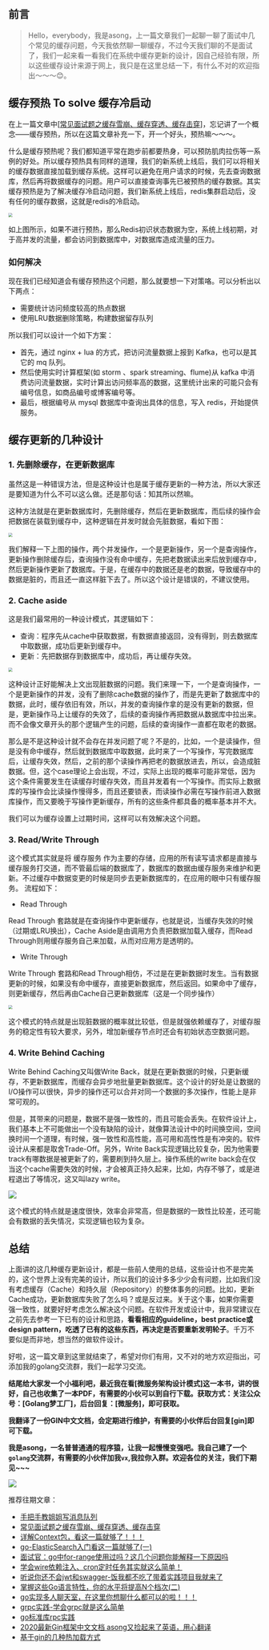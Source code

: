 ## 前言

> Hello，everybody，我是asong，上一篇文章我们一起聊一聊了面试中几个常见的缓存问题，今天我依然聊一聊缓存，不过今天我们聊的不是面试了，我们一起来看一看我们在系统中缓存更新的设计，因自己经验有限，所以这些缓存设计来源于网上，我只是在这里总结一下，有什么不对的欢迎指出～～～😊。



## 缓存预热 To solve 缓存冷启动

在上一篇文章中[[常见面试题之缓存雪崩、缓存穿透、缓存击穿](https://mp.weixin.qq.com/s?__biz=MzIzMDU0MTA3Nw==&mid=2247483988&idx=1&sn=3bd52650907867d65f1c4d5c3cff8f13&chksm=e8b0902edfc71938f7d7a29246d7278ac48e6c104ba27c684e12e840892252b0823de94b94c1&token=1558933779&lang=zh_CN#rd)]，忘记讲了一个概念——缓存预热，所以在这篇文章补充一下，开一个好头，预热嘛～～～。

什么是缓存预热呢？我们都知道平常在跑步前都要热身，可以预防肌肉拉伤等一系例的好处。所以缓存预热具有同样的道理，我们的新系统上线后，我们可以将相关的缓存数据直接加载到缓存系统。这样可以避免在用户请求的时候，先去查询数据库，然后再将数据缓存的问题。用户可以直接查询事先已被预热的缓存数据。其实缓存预热是为了解决缓存冷启动问题，我们新系统上线后，redis集群启动后，没有任何的缓存数据，这就是redis的冷启动。

<img src="https://song-oss.oss-cn-beijing.aliyuncs.com/golang_dream/article/static/yure.png" style="zoom:50%;" />

如上图所示，如果不进行预热，那么Redis初识状态数据为空，系统上线初期，对于高并发的流量，都会访问到数据库中，对数据库造成流量的压力。

### 如何解决

现在我们已经知道会有缓存预热这个问题，那么就要想一下对策咯。可以分析出以下两点：

- 需要统计访问频度较高的热点数据
- 使用LRU数据删除策略，构建数据留存队列

所以我们可以设计一个如下方案：

- 首先，通过 nginx + lua 的方式，把访问流量数据上报到 Kafka，也可以是其它的 mq 队列。
- 然后使用实时计算框架(如 storm 、spark streaming、flume)从 kafka 中消费访问流量数据，实时计算出访问频率高的数据，这里统计出来的可能只会有编号信息，如商品编号或博客编号等。
- 最后，根据编号从 mysql 数据库中查询出具体的信息，写入 redis，开始提供服务。



## 缓存更新的几种设计



### 1. 先删除缓存，在更新数据库

虽然这是一种错误方法，但是这种设计也是属于缓存更新的一种方法，所以大家还是要知道为什么不可以这么做。还是那句话：知其所以然嘛。

这种方法就是在更新数据库时，先删除缓存，然后在更新数据库，而后续的操作会把数据在装载到缓存中，这种逻辑在并发时就会先脏数据，看如下图：

<img src="https://song-oss.oss-cn-beijing.aliyuncs.com/golang_dream/article/static/update-cache-2.png" style="zoom:50%;" />

我们解释一下上图的操作，两个并发操作，一个是更新操作，另一个是查询操作，更新操作删除缓存后，查询操作没有命中缓存，先把老数据读出来后放到缓存中，然后更新操作更新了数据库。于是，在缓存中的数据还是老的数据，导致缓存中的数据是脏的，而且还一直这样脏下去了。所以这个设计是错误的，不建议使用。



### 2. Cache aside

这是我们最常用的一种设计模式，其逻辑如下：

- 查询：程序先从cache中获取数据，有数据直接返回，没有得到，则去数据库中取数据，成功后更新到缓存中。
- 更新：先把数据存到数据库中，成功后，再让缓存失效。

<img src="https://song-oss.oss-cn-beijing.aliyuncs.com/golang_dream/article/static/update-cache-3.png" style="zoom:50%;" />

这种设计正好能解决上文出现脏数据的问题。我们来理一下，一个是查询操作，一个是更新操作的并发，没有了删除cache数据的操作了，而是先更新了数据库中的数据，此时，缓存依旧有效，所以，并发的查询操作拿的是没有更新的数据，但是，更新操作马上让缓存的失效了，后续的查询操作再把数据从数据库中拉出来。而不会像文章开头的那个逻辑产生的问题，后续的查询操作一直都在取老的数据。

那么是不是这种设计就不会存在并发问题了呢？不是的，比如，一个是读操作，但是没有命中缓存，然后就到数据库中取数据，此时来了一个写操作，写完数据库后，让缓存失效，然后，之前的那个读操作再把老的数据放进去，所以，会造成脏数据。但，这个case理论上会出现，不过，实际上出现的概率可能非常低，因为这个条件需要发生在读缓存时缓存失效，而且并发着有一个写操作。而实际上数据库的写操作会比读操作慢得多，而且还要锁表，而读操作必需在写操作前进入数据库操作，而又要晚于写操作更新缓存，所有的这些条件都具备的概率基本并不大。

我们可以为缓存设置上过期时间，这样可以有效解决这个问题。



### 3. Read/Write Through

这个模式其实就是将 缓存服务 作为主要的存储，应用的所有读写请求都是直接与缓存服务打交道，而不管最后端的数据库了，数据库的数据由缓存服务来维护和更新。不过缓存中数据变更的时候是同步去更新数据库的，在应用的眼中只有缓存服务。
流程如下：

- Read Through

Read Through 套路就是在查询操作中更新缓存，也就是说，当缓存失效的时候（过期或LRU换出），Cache Aside是由调用方负责把数据加载入缓存，而Read Through则用缓存服务自己来加载，从而对应用方是透明的。

- Write Through

Write Through 套路和Read Through相仿，不过是在更新数据时发生。当有数据更新的时候，如果没有命中缓存，直接更新数据库，然后返回。如果命中了缓存，则更新缓存，然后再由Cache自己更新数据库（这是一个同步操作）

<img src="https://song-oss.oss-cn-beijing.aliyuncs.com/golang_dream/article/static/update-cache-4.png" style="zoom:50%;" />

这个模式的特点就是出现脏数据的概率就比较低，但是就强依赖缓存了，对缓存服务的稳定性有较大要求，另外，增加新缓存节点时还会有初始状态空数据问题。



### 4. Write Behind Caching

Write Behind Caching又叫做Write Back，就是在更新数据的时候，只更新缓存，不更新数据库，而缓存会异步地批量更新数据库。这个设计的好处是让数据的I/O操作可以很快，异步的操作还可以合并对同一个数据的多次操作，性能上是非常可观的。

但是，其带来的问题是，数据不是强一致性的，而且可能会丢失。在软件设计上，我们基本上不可能做出一个没有缺陷的设计，就像算法设计中的时间换空间，空间换时间一个道理，有时候，强一致性和高性能，高可用和高性性是有冲突的。软件设计从来都是取舍Trade-Off。另外，Write Back实现逻辑比较复杂，因为他需要track有哪数据是被更新了的，需要刷到持久层上。操作系统的write back会在仅当这个cache需要失效的时候，才会被真正持久起来，比如，内存不够了，或是进程退出了等情况，这又叫lazy write。

![](https://song-oss.oss-cn-beijing.aliyuncs.com/golang_dream/article/static/update-cache-5.png)

这个模式的特点就是速度很快，效率会非常高，但是数据的一致性比较差，还可能会有数据的丢失情况，实现逻辑也较为复杂。



## 总结

上面讲的这几种缓存更新设计，都是一些前人使用的总结，这些设计也不是完美的，这个世界上没有完美的设计，所以我们的设计多多少少会有问题，比如我们没有考虑缓存（Cache）和持久层（Repository）的整体事务的问题。比如，更新Cache成功，更新数据库失败了怎么吗？或是反过来。关于这个事，如果你需要强一致性，就要好好考虑怎么解决这个问题。在软件开发或设计中，我非常建议在之前先去参考一下已有的设计和思路，**看看相应的guideline，best practice或design pattern，吃透了已有的这些东西，再决定是否要重新发明轮子**。千万不要似是而非地，想当然的做软件设计。

好啦，这一篇文章到这里就结束了，希望对你们有用，又不对的地方欢迎指出，可添加我的golang交流群，我们一起学习交流。

**结尾给大家发一个小福利吧，最近我在看[微服务架构设计模式]这一本书，讲的很好，自己也收集了一本PDF，有需要的小伙可以到自行下载。获取方式：关注公众号：[Golang梦工厂]，后台回复：[微服务]，即可获取。**

**我翻译了一份GIN中文文档，会定期进行维护，有需要的小伙伴后台回复[gin]即可下载。**

**我是asong，一名普普通通的程序猿，让我一起慢慢变强吧。我自己建了一个`golang`交流群，有需要的小伙伴加我`vx`,我拉你入群。欢迎各位的关注，我们下期见~~~**

![](https://song-oss.oss-cn-beijing.aliyuncs.com/wx/qrcode_for_gh_efed4775ba73_258.jpg)

推荐往期文章：

- [手把手教姐姐写消息队列](https://mp.weixin.qq.com/s/0MykGst1e2pgnXXUjojvhQ)
- [常见面试题之缓存雪崩、缓存穿透、缓存击穿](https://mp.weixin.qq.com/s?__biz=MzIzMDU0MTA3Nw==&mid=2247483988&idx=1&sn=3bd52650907867d65f1c4d5c3cff8f13&chksm=e8b0902edfc71938f7d7a29246d7278ac48e6c104ba27c684e12e840892252b0823de94b94c1&token=1558933779&lang=zh_CN#rd)
- [详解Context包，看这一篇就够了！！！](https://mp.weixin.qq.com/s/JKMHUpwXzLoSzWt_ElptFg)
- [go-ElasticSearch入门看这一篇就够了(一)](https://mp.weixin.qq.com/s/mV2hnfctQuRLRKpPPT9XRw)
- [面试官：go中for-range使用过吗？这几个问题你能解释一下原因吗](https://mp.weixin.qq.com/s/G7z80u83LTgLyfHgzgrd9g)
- [学会wire依赖注入、cron定时任务其实就这么简单！](https://mp.weixin.qq.com/s/qmbCmwZGmqKIZDlNs_a3Vw)
- [听说你还不会jwt和swagger-饭我都不吃了带着实践项目我就来了](https://mp.weixin.qq.com/s/z-PGZE84STccvfkf8ehTgA)
- [掌握这些Go语言特性，你的水平将提高N个档次(二)](https://mp.weixin.qq.com/s/7yyo83SzgQbEB7QWGY7k-w)
- [go实现多人聊天室，在这里你想聊什么都可以的啦！！！](https://mp.weixin.qq.com/s/H7F85CncQNdnPsjvGiemtg)
- [grpc实践-学会grpc就是这么简单](https://mp.weixin.qq.com/s/mOkihZEO7uwEAnnRKGdkLA)
- [go标准库rpc实践](https://mp.weixin.qq.com/s/d0xKVe_Cq1WsUGZxIlU8mw)
- [2020最新Gin框架中文文档 asong又捡起来了英语，用心翻译](https://mp.weixin.qq.com/s/vx8A6EEO2mgEMteUZNzkDg)
- [基于gin的几种热加载方式](https://mp.weixin.qq.com/s/CZvjXp3dimU-2hZlvsLfsw)


